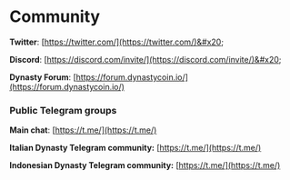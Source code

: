# Community

**Twitter**: [https://twitter.com/](https://twitter.com/)&#x20;

**Discord**: [https://discord.com/invite/](https://discord.com/invite/)&#x20;

**Dynasty Forum**: [https://forum.dynastycoin.io/](https://forum.dynastycoin.io/)

### Public Telegram groups

**Main chat**: [https://t.me/](https://t.me/)

<!-- **Dynasty announcements group**: [https://t.me/FuseAnnouncements](https://t.me/FuseAnnouncements) -->

<!-- **Dynasty Cash group**: [https://t.me/fusecash](https://t.me/fusecash) -->

<!-- **medifaktSwap group**: [https://t.me/fuseswap](https://t.me/fuseswap) -->

<!-- **Dynasty NFTs**: [https://t.me/fuseNFTs](https://t.me/fuseNFTs)&#x20; -->

**Italian Dynasty Telegram community:** [https://t.me/](https://t.me/)

**Indonesian Dynasty Telegram community:** [https://t.me/](https://t.me/)

